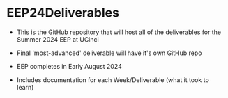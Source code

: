 # EEP24Deliverables


* This is the GitHub repository that will host all of the deliverables for the Summer 2024 EEP at UCinci

* Final 'most-advanced' deliverable will have it's own GitHub repo

* EEP completes in Early August 2024

* Includes documentation for each Week/Deliverable (what it took to learn)
